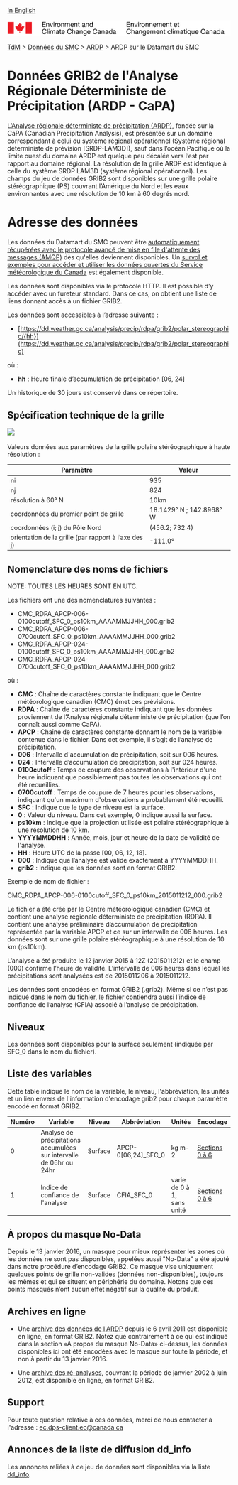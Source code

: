 [In English](readme_rdpa-datamart_en.md)

![ECCC logo](../../img_eccc-logo.png)

[TdM](../../readme_fr.md) > [Données du SMC](../readme_fr.md) > [ARDP](readme_rdpa_fr.md) > ARDP sur le Datamart du SMC

# Données GRIB2 de l'Analyse Régionale Déterministe de Précipitation (ARDP - CaPA)

L’[Analyse régionale déterministe de précipitation (ARDP)](readme_rdpa_fr.md), fondée sur la CaPA (Canadian Precipitation Analysis), est présentée sur un domaine correspondant à celui du système régional opérationnel (Système régional déterministe de prévision [SRDP-LAM3D]), sauf dans l’océan Pacifique où la limite ouest du domaine ARDP est quelque peu décalée vers l’est par rapport au domaine régional. La résolution de la grille ARDP est identique à celle du système SRDP LAM3D (système régional opérationnel). Les champs du jeu de données GRIB2 sont disponibles sur une grille polaire stéréographique (PS) couvrant l’Amérique du Nord et les eaux environnantes avec une résolution de 10 km à 60 degrés nord. 

# Adresse des données

Les données du Datamart du SMC peuvent être [automatiquement récupérées avec le protocole avancé de mise en file d'attente des messages (AMQP)](../../msc-datamart/amqp_fr.md) dès qu'elles deviennent disponibles. Un [survol et exemples pour accéder et utiliser les données ouvertes du Service météorologique du Canada](../../usage/readme_fr.md) est également disponible.

Les données sont disponibles via le protocole HTTP. Il est possible d’y accéder avec un fureteur standard. Dans ce cas, on obtient une liste de liens donnant accès à un fichier GRIB2.

Les données sont accessibles à l’adresse suivante :

* [https://dd.weather.gc.ca/analysis/precip/rdpa/grib2/polar_stereographic/{hh}](https://dd.weather.gc.ca/analysis/precip/rdpa/grib2/polar_stereographic)

où :

* __hh__ : Heure finale d’accumulation de précipitation [06, 24]

Un historique de 30 jours est conservé dans ce répertoire.

## Spécification technique de la grille

![](https://collaboration.cmc.ec.gc.ca/cmc/cmos/public_doc/msc-data/nwp_rdpa/grille_rdpa.png)

Valeurs données aux paramètres de la grille polaire stéréographique à haute résolution :

| Paramètre | Valeur |
| ------ | ------ |
| ni | 935 |
| nj | 824 | 
| résolution à 60° N | 10km |
| coordonnées du premier point de grille | 18.1429° N ; 142.8968° W | 
| coordonnées (i; j) du Pôle Nord | (456.2; 732.4) |
| orientation de la grille (par rapport à l’axe des j) | -111,0° | 

## Nomenclature des noms de fichiers 

NOTE: TOUTES LES HEURES SONT EN UTC.

Les fichiers ont une des nomenclatures suivantes :

* CMC_RDPA_APCP-006-0100cutoff_SFC_0_ps10km_AAAAMMJJHH_000.grib2
* CMC_RDPA_APCP-006-0700cutoff_SFC_0_ps10km_AAAAMMJJHH_000.grib2
* CMC_RDPA_APCP-024-0100cutoff_SFC_0_ps10km_AAAAMMJJHH_000.grib2
* CMC_RDPA_APCP-024-0700cutoff_SFC_0_ps10km_AAAAMMJJHH_000.grib2

où :

* __CMC__ : Chaîne de caractères constante indiquant que le Centre météorologique canadien (CMC) émet ces prévisions.
* __RDPA__ : Chaîne de caractères constante indiquant que les données proviennent de l’Analyse régionale déterministe de précipitation (que l’on connaît aussi comme CaPA).
* __APCP__ : Chaîne de caractères constante donnant le nom de la variable contenue dans le fichier. Dans cet exemple, il s’agit de l’analyse de précipitation.
* __006__ : Intervalle d'accumulation de précipitation, soit sur 006 heures.
* __024__ : Intervalle d’accumulation de précipitation, soit sur 024 heures.
* __0100cutoff__ : Temps de coupure des observations à l'intérieur d'une heure indiquant que possiblement pas toutes les observations qui ont été recueillies.
* __0700cutoff__ : Temps de coupure de 7 heures pour les observations, indiquant qu'un maximum d'observations a probablement été recueilli.
* __SFC__ : Indique que le type de niveau est la surface.
* __0__ : Valeur du niveau. Dans cet exemple, 0 indique aussi la surface.
* __ps10km__ : Indique que la projection utilisée est polaire stéréographique à une résolution de 10 km.
* __YYYYMMDDHH__ : Année, mois, jour et heure de la date de validité de l'analyse.
* __HH__ : Heure UTC de la passe [00, 06, 12, 18].
* __000__ : Indique que l’analyse est valide exactement à YYYYMMDDHH.
* __grib2__ : Indique que les données sont en format GRIB2.

Exemple de nom de fichier :

CMC_RDPA_APCP-006-0100cutoff_SFC_0_ps10km_2015011212_000.grib2

Le fichier a été créé par le Centre météorologique canadien (CMC) et contient une analyse régionale déterministe de précipitation (RDPA).
Il contient une analyse préliminaire d’accumulation de précipitation représentée par la variable APCP et ce sur un intervalle de 006 heures.
Les données sont sur une grille polaire stéréographique à une résolution de 10 km (ps10km).

L’analyse a été produite le 12 janvier 2015 à 12Z (2015011212) et le champ (000) confirme l’heure de validité.
L’intervalle de 006 heures dans lequel les précipitations sont analysées est de 2015011206 à 2015011212.

Les données sont encodées en format GRIB2 (.grib2).
Même si ce n’est pas indiqué dans le nom du fichier, le fichier contiendra aussi l’indice de confiance de l’analyse (CFIA) associé à l’analyse de précipitation.

## Niveaux

Les données sont disponibles pour la surface seulement (indiquée par SFC_0 dans le nom du fichier).

## Liste des variables

Cette table indique le nom de la variable, le niveau, l'abbréviation, les unités et un lien envers de l'information d'encodage grib2 pour chaque paramètre encodé en format GRIB2.

|Numéro  |	                  Variable                                |	Niveau      | 	Abbréviation    | 	Unités        | 	Encodage    |
|--------|------------------------------------------------------------|-------------|-------------------|-----------------|-----------------|
|   0 	 | Analyse de précipitations accumulées sur intervalle de 06hr ou 24hr|Surface|APCP-0[06,24]_SFC_0| kg m-2          | [Sections 0 à 6](https://meteo.gc.ca/grib/display_f.html?type=rdpa&res=ps10km&hour=A000&desc=analysis&nombre=0)  |
|   1 	 | Indice de confiance de l'analyse 	                      | Surface     |CFIA_SFC_0 	    |varie de 0 à 1, sans unité |[Sections 0 à 6](https://meteo.gc.ca/grib/display_f.html?type=rdpa&res=ps10km&hour=A000&desc=analysis&nombre=1) |

## À propos du masque No-Data

Depuis le 13 janvier 2016, un masque pour mieux représenter les zones où les données ne sont pas disponibles, appelées aussi "No-Data" a été ajouté dans notre procédure d’encodage GRIB2. Ce masque vise uniquement quelques points de grille non-valides (données non-disponibles), toujours les mêmes et qui se situent en périphérie du domaine. Notons que ces points masqués n’ont aucun effet négatif sur la qualité du produit.

## Archives en ligne

* Une [archive des données de l'ARDP](https://collaboration.cmc.ec.gc.ca/science/outgoing/capa.grib/) depuis le 6 avril 2011 est disponible en ligne, en format GRIB2. Notez que contrairement à ce qui est indiqué dans la section «A propos du masque No-Data» ci-dessus, les données disponibles ici ont été encodées avec le masque sur toute la période, et non à partir du 13 janvier 2016.

* Une [archive des ré-analyses](https://collaboration.cmc.ec.gc.ca/science/outgoing/capa.grib/hindcast/), couvrant la période de janvier 2002 à juin 2012, est disponible en ligne, en format GRIB2.

## Support

Pour toute question relative à ces données, merci de nous contacter à l'adresse : [ec.dps-client.ec@canada.ca](mailto:ec.dps-client.ec@canada.ca)

## Annonces de la liste de diffusion dd_info 

Les annonces reliées à ce jeu de données sont disponibles via la liste [dd_info](https://lists.ec.gc.ca/cgi-bin/mailman/listinfo/dd_info).
